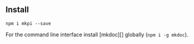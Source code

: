 ## Install

```
npm i mkpi --save
```

For the command line interface install [mkdoc][] globally (`npm i -g mkdoc`).
